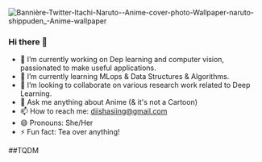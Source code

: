 ![Bannière-Twitter-Itachi-_Naruto_-_-Anime-cover-photo_-Wallpaper-naruto-shippuden_-Anime-wallpaper](https://user-images.githubusercontent.com/95545433/188539239-d233ad19-fc09-4d9a-9778-16c1ccbe1895.jpg)

### Hi there 👋

- 🔭 I’m currently working on Dep learning and computer vision, passionated to make useful applications.
- 🌱 I’m currently learning MLops & Data Structures & Algorithms.
- 👯 I’m looking to collaborate on various research work related to Deep Learning.
- 💬 Ask me anything about Anime (& it's not a Cartoon) 
- 📫 How to reach me: diishasiing@gmail.com
- 😄 Pronouns: She/Her
- ⚡ Fun fact: Tea over anything!

##TQDM
